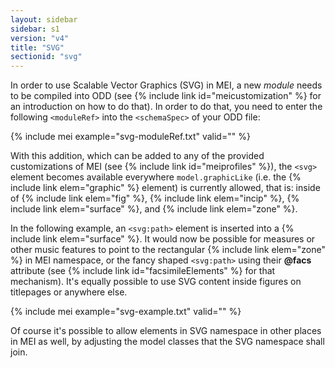 ```yaml
---
layout: sidebar
sidebar: s1
version: "v4"
title: "SVG"
sectionid: "svg"
---
```


In order to use Scalable Vector Graphics (SVG) in MEI, a new *module* needs to be compiled into ODD (see {% include link id="meicustomization" %} for an introduction on how to do that). In order to do that, you need to enter the following `<moduleRef>` into the `<schemaSpec>` of your ODD file:

{% include mei example="svg-moduleRef.txt" valid="" %}

With this addition, which can be added to any of the provided customizations of MEI (see {% include link id="meiprofiles" %}), the `<svg>` element becomes available everywhere `model.graphicLike` (i.e. the {% include link elem="graphic" %} element) is currently allowed, that is: inside of {% include link elem="fig" %}, {% include link elem="incip" %}, {% include link elem="surface" %}, and {% include link elem="zone" %}.

In the following example, an `<svg:path>` element is inserted into a {% include link elem="surface" %}. It would now be possible for measures or other music features to point to the rectangular {% include link elem="zone" %} in MEI namespace, or the fancy shaped `<svg:path>` using their **@facs** attribute (see {% include link id="facsimileElements" %} for that mechanism). It's equally possible to use SVG content inside figures on titlepages or anywhere else.

{% include mei example="svg-example.txt" valid="" %}

Of course it's possible to allow elements in SVG namespace in other places in MEI as well, by adjusting the model classes that the SVG namespace shall join.

